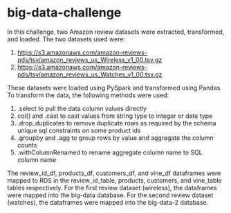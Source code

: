 # big-data-challenge

In this challenge, two Amazon review datasets were extracted, transformed, and loaded. The two datasets used were:
1. https://s3.amazonaws.com/amazon-reviews-pds/tsv/amazon_reviews_us_Wireless_v1_00.tsv.gz
2. https://s3.amazonaws.com/amazon-reviews-pds/tsv/amazon_reviews_us_Watches_v1_00.tsv.gz

These datasets were loaded using PySpark and transformed using Pandas. To transform the data, the following methods were used:
1. .select to pull the data column values directly
2. col() and .cast to cast values from string type to integer or date type
3. .drop_duplicates to remove duplicate rows as required by the schema unique sql constraints on some product ids
4. .groupby and .agg to group rows by value and aggregate the column counts
5. .withColumnRenamed to rename aggregate column name to SQL column name

The review_id_df, products_df, customers_df, and vine_df dataframes were mapped to RDS in the review_id_table, products, customers, and vine_table tables respectively. For the first review dataset (wireless), the dataframes were mapped into the big-data database. For the second review dataset (watches), the dataframes were mapped into the big-data-2 database.